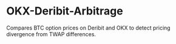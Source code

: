 # OKX-Deribit-Arbitrage
Compares BTC option prices on Deribit and OKX to detect pricing divergence from TWAP differences.
